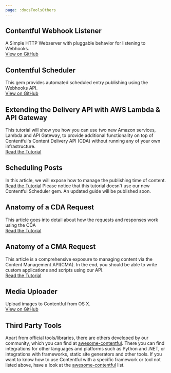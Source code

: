 ```yaml
---
page: :docsToolsOthers
---
```


## Contentful Webhook Listener

A Simple HTTP Webserver with pluggable behavior for listening to Webhooks.<br>
[View on GitHub](https://github.com/contentful/contentful-webhook-listener.rb)

## Contentful Scheduler

This gem provides automated scheduled entry publishing using the Webhooks API.<br>
[View on GitHub](https://github.com/contentful/contentful-scheduler.rb)

## Extending the Delivery API with AWS Lambda & API Gateway

This tutorial will show you how you can use two new Amazon services, Lambda and API Gateway, to provide additional functionality on top of Contentful's Content Delivery API (CDA) without running any of your own infrastructure.<br>
[Read the Tutorial](/developers/docs/tutorials/general/delivery-api-lambda-and-api-gateway/)

## Scheduling Posts

In this article, we will expose how to manage the publishing time of content.<br>
[Read the Tutorial](/developers/docs/tutorials/general/scheduling-posts/)
Please notice that this tutorial doesn't use our new Contentful Scheduler gem. An updated guide will be published soon.

## Anatomy of a CDA Request

This article goes into detail about how the requests and responses work using the CDA<br>
[Read the Tutorial](/developers/docs/tutorials/general/anatomy-cda-request/)

## Anatomy of a CMA Request

This article is a comprehensive exposure to managing content via the Content Management API(CMA). In the end, you should be able to write custom applications and scripts using our API.<br>
[Read the Tutorial](/developers/docs/tutorials/general/anatomy-cma-request/)

## Media Uploader

Upload images to Contentful from OS X.<br>
[View on GitHub](https://github.com/contentful/image-uploader-app)

## Third Party Tools

Apart from official tools/libraries, there are others developed by our community, which you can find at [awesome-contentful](https://github.com/contentful-labs/awesome-contentful).
There you can find integrations for other languages and platforms such as Python and .NET, or integrations with frameworks, static site generators and other tools.
If you want to know how to use Contentful with a specific framework or tool not listed above, have a look at the [awesome-contentful](https://github.com/contentful-labs/awesome-contentful) list.
